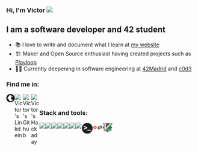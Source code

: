 ### Hi, I'm Victor <img src="https://raw.githubusercontent.com/iampavangandhi/iampavangandhi/master/gifs/Hi.gif" width="30px"></h2>

## I am a software developer and 42 student
- 📚 I love to write and document what I learn at [my website](https://vdedios.github.io/guides)
- 🏗 Maker and Open Source enthusiast having created projects such as [Playloop](https://hackaday.io/project/167275-playloop)
- 🙇‍♂️ Currently deepening in software engineering at [42Madrid](https://42madrid.com) and [c0d3](https://c0d3.com/)

### Find me in:
<a href="https://vdedios.github.io/">
  <img align="left" alt="Victor's website" width="22px" src="https://raw.githubusercontent.com/iconic/open-iconic/master/svg/globe.svg" />
</a>
<a href="https://www.linkedin.com/in/victordedios">
  <img align="left" alt="Victor's Linkdein" width="22px" src="https://cdn.jsdelivr.net/npm/simple-icons@v3/icons/linkedin.svg" />
</a>
<a href="https://github.com/vdedios">
  <img align="left" alt="Victor's Github" width="22px" src="https://cdn.jsdelivr.net/npm/simple-icons@v3/icons/github.svg" />
<a href="https://hackaday.io/victordedios">
  <img align="left" alt="Victor's Hackaday" width="22px" src="https://cdn.jsdelivr.net/npm/simple-icons@3.1.0/icons/hackaday.svg" />
</a>
<br/>

### Stack and tools:
<img align="left" src="https://img.icons8.com/color/30/000000/c-programming.png"/>
<img align="left" src="https://img.icons8.com/color/30/000000/c-plus-plus-logo.png"/>
<img align="left" src="https://img.icons8.com/color/30/000000/docker.png"/>
<img align="left" src="https://img.icons8.com/color/30/000000/kubernetes.png"/>
<img align="left" src="https://img.icons8.com/color/30/000000/javascript.png"/>
<img align="left" src="https://img.icons8.com/color/30/000000/nodejs.png"/>
<img align="left" src="https://img.icons8.com/color/30/000000/c-programming.png"/>
<img align="left" alt="Terminal" width="30px" src="https://raw.githubusercontent.com/github/explore/80688e429a7d4ef2fca1e82350fe8e3517d3494d/topics/terminal/terminal.png" />
<img align="left" alt="Git" width="26px" src="https://raw.githubusercontent.com/github/explore/80688e429a7d4ef2fca1e82350fe8e3517d3494d/topics/git/git.png" />
<img align="left" alt="Git" width="26px" src="https://raw.githubusercontent.com/github/explore/80688e429a7d4ef2fca1e82350fe8e3517d3494d/topics/vim/vim.png" />
